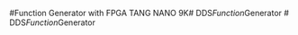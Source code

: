 #Function Generator with FPGA TANG NANO 9K#   D D S _ F u n c t i o n _ G e n e r a t o r  
 #   D D S _ F u n c t i o n _ G e n e r a t o r  
 